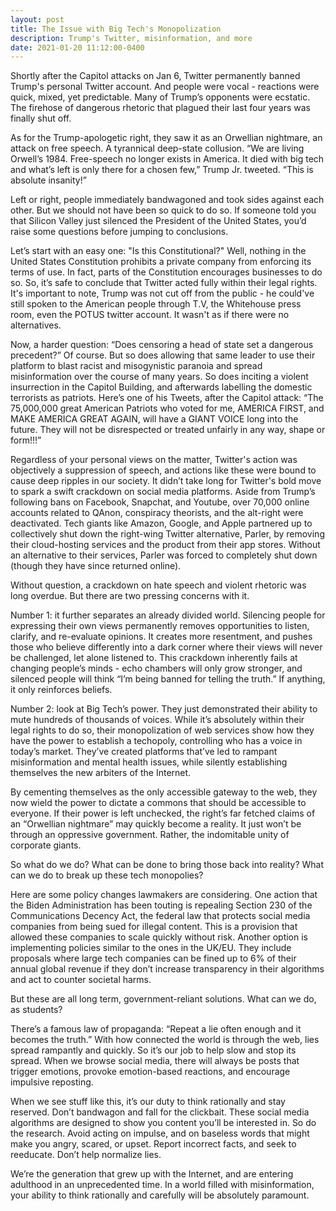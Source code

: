 ```yaml
---
layout: post
title: The Issue with Big Tech's Monopolization
description: Trump's Twitter, misinformation, and more
date: 2021-01-20 11:12:00-0400
---
```


Shortly after the Capitol attacks on Jan 6, Twitter permanently banned Trump's personal Twitter account. 
And people were vocal - reactions were quick, mixed, yet predictable. Many of Trump’s opponents were ecstatic. 
The firehose of dangerous rhetoric that plagued their last four years was finally shut off.

As for the Trump-apologetic right, they saw it as an Orwellian nightmare, an attack on free speech. A tyrannical deep-state collusion. “We are living Orwell’s 1984. Free-speech no longer exists in America. It died with big tech and what’s left is only there for a chosen few,” Trump Jr. tweeted. “This is absolute insanity!”

Left or right, people immediately bandwagoned and took sides against each other. But we should not have been so quick to do so. If someone told you that Silicon Valley just silenced the President of the United States, you’d raise some questions before jumping to conclusions.

Let’s start with an easy one: "Is this Constitutional?" Well, nothing in the United States Constitution prohibits a private company from enforcing its terms of use. In fact, parts of the Constitution encourages businesses to do so. So, it’s safe to conclude that Twitter acted fully within their legal rights. It's important to note, Trump was not cut off from the public - he could've still spoken to the American people through T.V, the Whitehouse press room, even the POTUS twitter account. It wasn't as if there were no alternatives.

Now, a harder question: “Does censoring a head of state set a dangerous precedent?” Of course. But so does allowing that same leader to use their platform to blast racist and misogynistic paranoia and spread misinformation over the course of many years. So does inciting a violent insurrection in the Capitol Building, and afterwards labelling the domestic terrorists as patriots. Here’s one of his Tweets, after the Capitol attack: “The 75,000,000 great American Patriots who voted for me, AMERICA FIRST, and MAKE AMERICA GREAT AGAIN, will have a GIANT VOICE long into the future. They will not be disrespected or treated unfairly in any way, shape or form!!!”

Regardless of your personal views on the matter, Twitter's action was objectively a suppression of speech, and actions like these were bound to cause deep ripples in our society. It didn’t take long for Twitter's bold move to spark a swift crackdown on social media platforms. Aside from Trump’s following bans on Facebook, Snapchat, and Youtube, over 70,000 online accounts related to QAnon, conspiracy theorists, and the alt-right were deactivated. Tech giants like Amazon, Google, and Apple partnered up to collectively shut down the right-wing Twitter alternative, Parler, by removing their cloud-hosting services and the product from their app stores. Without an alternative to their services, Parler was forced to completely shut down (though they have since returned online).

Without question, a crackdown on hate speech and violent rhetoric was long overdue. But there are two pressing concerns with it.

Number 1: it further separates an already divided world. Silencing people for expressing their own views permanently removes opportunities to listen, clarify, and re-evaluate opinions. It creates more resentment, and pushes those who believe differently into a dark corner where their views will never be challenged, let alone listened to. This crackdown inherently fails at changing people’s minds - echo chambers will only grow stronger, and silenced people will think “I’m being banned for telling the truth.” If anything, it only reinforces beliefs.

Number 2: look at Big Tech’s power. They just demonstrated their ability to mute hundreds of thousands of voices. While it’s absolutely within their legal rights to do so, their monopolization of web services show how they have the power to establish a techopoly, controlling who has a voice in today’s market. They’ve created platforms that’ve led to rampant misinformation and mental health issues, while silently establishing themselves the new arbiters of the Internet.

By cementing themselves as the only accessible gateway to the web, they now wield the power to dictate a commons that should be accessible to everyone. If their power is left unchecked, the right’s far fetched claims of an “Orwellian nightmare” may quickly become a reality. It just won’t be through an oppressive government. Rather, the indomitable unity of corporate giants.

So what do we do? What can be done to bring those back into reality? What can we do to break up these tech monopolies?

Here are some policy changes lawmakers are considering. One action that the Biden Administration has been touting is repealing Section 230 of the Communications Decency Act, the federal law that protects social media companies from being sued for illegal content. This is a provision that allowed these companies to scale quickly without risk. Another option is implementing policies similar to the ones in the UK/EU. They include proposals where large tech companies can be fined up to 6% of their annual global revenue if they don’t increase transparency in their algorithms and act to counter societal harms.

But these are all long term, government-reliant solutions. What can we do, as students?

There’s a famous law of propaganda: “Repeat a lie often enough and it becomes the truth.” With how connected the world is through the web, lies spread rampantly and quickly. So it’s our job to help slow and stop its spread. When we browse social media, there will always be posts that trigger emotions, provoke emotion-based reactions, and encourage impulsive reposting.

When we see stuff like this, it’s our duty to think rationally and stay reserved. Don’t bandwagon and fall for the clickbait. These social media algorithms are designed to show you content you’ll be interested in. So do the research. Avoid acting on impulse, and on baseless words that might make you angry, scared, or upset. Report incorrect facts, and seek to reeducate. Don’t help normalize lies.

We’re the generation that grew up with the Internet, and are entering adulthood in an unprecedented time. In a world filled with misinformation, your ability to think rationally and carefully will be absolutely paramount.
